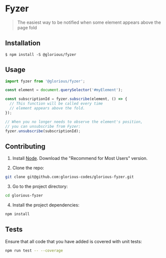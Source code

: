 # Fyzer
> The easiest way to be notified when some element appears above the page fold

## Installation

```
$ npm install -S @glorious/fyzer
```

## Usage

``` javascript
import fyzer from '@glorious/fyzer';

const element = document.querySelector('#myElement');

const subscriptionId = fyzer.subscribe(element, () => {
  // This function will be called every time
  // element appears above the fold.
});

// When you no longer needs to observe the element's position,
// you can unsubscribe from Fyzer:
fyzer.unsubscribe(subscriptionId);
```

## Contributing

1. Install [Node](https://nodejs.org/en/). Download the "Recommend for Most Users" version.

2. Clone the repo:
``` bash
git clone git@github.com:glorious-codes/glorious-fyzer.git
```

3. Go to the project directory:
``` bash
cd glorious-fyzer
```

4. Install the project dependencies:
``` bash
npm install
```

## Tests

Ensure that all code that you have added is covered with unit tests:
``` bash
npm run test -- --coverage
```

